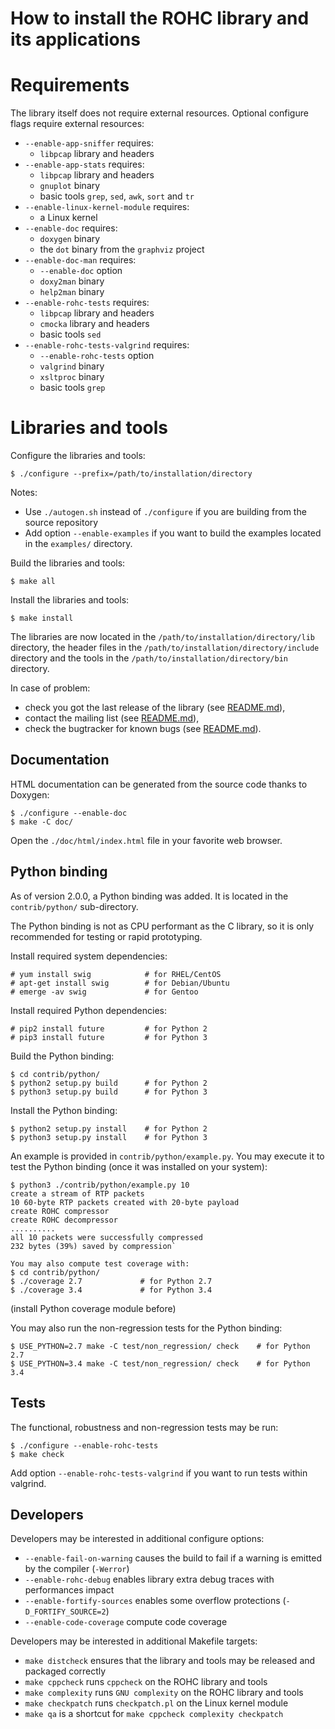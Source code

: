 # How to install the ROHC library and its applications

# Requirements

The library itself does not require external resources. Optional configure
flags require external resources:

* `--enable-app-sniffer` requires:
  * `libpcap` library and headers
* `--enable-app-stats` requires:
  * `libpcap` library and headers
  * `gnuplot` binary
  * basic tools `grep`, `sed`, `awk`, `sort` and `tr`
* `--enable-linux-kernel-module` requires:
  * a Linux kernel
* `--enable-doc` requires:
  * `doxygen` binary
  * the `dot` binary from the `graphviz` project
* `--enable-doc-man` requires:
  * `--enable-doc` option
  * `doxy2man` binary
  * `help2man` binary
* `--enable-rohc-tests` requires:
  * `libpcap` library and headers
  * `cmocka` library and headers
  * basic tools `sed`
* `--enable-rohc-tests-valgrind` requires:
  * `--enable-rohc-tests` option
  * `valgrind` binary
  * `xsltproc` binary
  * basic tools `grep`


# Libraries and tools

Configure the libraries and tools:
```
$ ./configure --prefix=/path/to/installation/directory
```

Notes:
* Use `./autogen.sh` instead of `./configure` if you are building from the source
  repository
* Add option `--enable-examples` if you want to build the examples located in
  the `examples/` directory.

Build the libraries and tools:
```
$ make all
```

Install the libraries and tools:
```
$ make install
```

The libraries are now located in the `/path/to/installation/directory/lib`
directory, the header files in the `/path/to/installation/directory/include`
directory and the tools in the `/path/to/installation/directory/bin` directory.

In case of problem:
* check you got the last release of the library (see [README.md](README.md)),
* contact the mailing list (see [README.md](README.md)),
* check the bugtracker for known bugs (see [README.md](README.md)).


## Documentation

HTML documentation can be generated from the source code thanks to Doxygen:
```
$ ./configure --enable-doc
$ make -C doc/
```

Open the `./doc/html/index.html` file in your favorite web browser.


## Python binding

As of version 2.0.0, a Python binding was added. It is located in the
`contrib/python/` sub-directory.

The Python binding is not as CPU performant as the C library, so it is only
recommended for testing or rapid prototyping.

Install required system dependencies:
```
# yum install swig            # for RHEL/CentOS
# apt-get install swig        # for Debian/Ubuntu
# emerge -av swig             # for Gentoo
```

Install required Python dependencies:
```
# pip2 install future         # for Python 2
# pip3 install future         # for Python 3
```

Build the Python binding:
```
$ cd contrib/python/
$ python2 setup.py build      # for Python 2
$ python3 setup.py build      # for Python 3
```

Install the Python binding:
```
$ python2 setup.py install    # for Python 2
$ python3 setup.py install    # for Python 3
```

An example is provided in `contrib/python/example.py`. You may execute it to
test the Python binding (once it was installed on your system):
```
$ python3 ./contrib/python/example.py 10
create a stream of RTP packets
10 60-byte RTP packets created with 20-byte payload
create ROHC compressor
create ROHC decompressor
..........
all 10 packets were successfully compressed
232 bytes (39%) saved by compression`

You may also compute test coverage with:
$ cd contrib/python/
$ ./coverage 2.7             # for Python 2.7
$ ./coverage 3.4             # for Python 3.4
```
(install Python coverage module before)

You may also run the non-regression tests for the Python binding:
```
$ USE_PYTHON=2.7 make -C test/non_regression/ check    # for Python 2.7
$ USE_PYTHON=3.4 make -C test/non_regression/ check    # for Python 3.4
```


## Tests

The functional, robustness and non-regression tests may be run:
```
$ ./configure --enable-rohc-tests
$ make check
```

Add option `--enable-rohc-tests-valgrind` if you want to run tests within
valgrind.


## Developers

Developers may be interested in additional configure options:
* `--enable-fail-on-warning` causes the build to fail if a warning is emitted
  by the compiler (`-Werror`)
* `--enable-rohc-debug` enables library extra debug traces with performances
  impact
* `--enable-fortify-sources` enables some overflow protections (`-D_FORTIFY_SOURCE=2`)
* `--enable-code-coverage` compute code coverage

Developers may be interested in additional Makefile targets:
* `make distcheck` ensures that the library and tools may be released and packaged
  correctly
* `make cppcheck` runs `cppcheck` on the ROHC library and tools
* `make complexity` runs `GNU complexity` on the ROHC library and tools
* `make checkpatch` runs `checkpatch.pl` on the Linux kernel module
* `make qa` is a shortcut for `make cppcheck complexity checkpatch`

